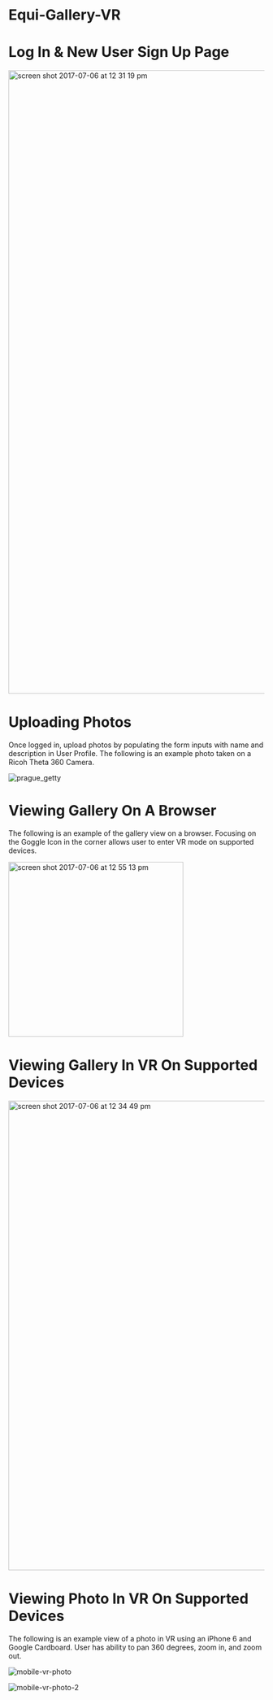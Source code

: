 # Equi-Gallery-VR

# Log In & New User Sign Up Page

<img width="1227" alt="screen shot 2017-07-06 at 12 31 19 pm" src="https://user-images.githubusercontent.com/18604203/27929660-a2aff542-6248-11e7-89c8-e856d9f6c3a4.png">


# Uploading Photos

Once logged in, upload photos by populating the form inputs with name and description in User Profile. The following is an example photo taken on a Ricoh Theta 360 Camera.

![prague_getty](https://user-images.githubusercontent.com/18604203/27929965-cf25c100-6249-11e7-812d-b78401372667.jpg)


# Viewing Gallery On A Browser

The following is an example of the gallery view on a browser. Focusing on the Goggle Icon in the corner allows user to enter VR mode on supported devices.

<img width="344" alt="screen shot 2017-07-06 at 12 55 13 pm" src="https://user-images.githubusercontent.com/18604203/27930194-8da0fa32-624a-11e7-98aa-8f5fedb37b74.png">


# Viewing Gallery In VR On Supported Devices

<img width="924" alt="screen shot 2017-07-06 at 12 34 49 pm" src="https://user-images.githubusercontent.com/18604203/27931111-e9fc478e-624d-11e7-9c86-8866713a4754.png">


# Viewing Photo In VR On Supported Devices

The following is an example view of a photo in VR using an iPhone 6 and Google Cardboard. User has ability to pan 360 degrees, zoom in, and zoom out.

![mobile-vr-photo](https://user-images.githubusercontent.com/18604203/27930968-632d6562-624d-11e7-8a61-1f4f51a72861.jpg)

![mobile-vr-photo-2](https://user-images.githubusercontent.com/18604203/27930995-7ed3d468-624d-11e7-8fe3-510dc4b6c0c4.jpg)



